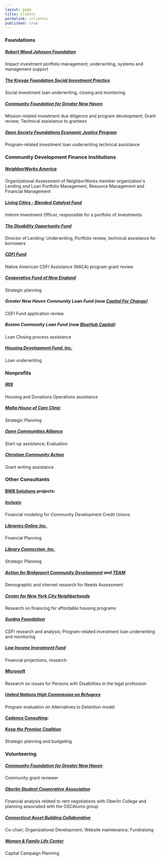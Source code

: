 ```yaml
---
layout: page
title: Clients
permalink: /clients/
published: true
---
```





  
  
 
 
### Foundations


##### [Robert Wood Johnson Foundation](http://www.rwjf.org)
Impact investment portfolio management, underwriting, systems and management support

##### [The Kresge Foundation Social Investment Practice](http://www.kresge.org/our-work/social-investment-practice/)
Social investment loan underwriting, closing and monitoring 

##### [Community Foundation for Greater New Haven](http://www.cfgnh.org)
Mission-related investment due diligence and program development; Grant review; Technical assistance to grantees
  
##### [Open Society Foundations Economic Justice Program](https://www.opensocietyfoundations.org/who-we-are/programs/economic-justice-program)
Program-related investment loan underwriting technical assistance


### Community Development Finance Institutions


##### [NeighborWorks America](http://www.neighborworks.org/Training-Services/Organizational-Assessment)
Organizational Assessment of NeighborWorks member organization's Lending and Loan Portfolio Management, Resource Management and Financial Management

##### [Living Cities - Blended Catalyst Fund](http://www.livingcities.org)
Interim Investment Officer, responsible for a portfolio of investments

##### [The Disability Opportunity Fund](http://www.thedof.org)
Director of Lending: Underwriting, Portfolio review, technical assistance for borrowers

##### [CDFI Fund](http://www.cdfifund.gov)
Native American CDFI Assistance (NACA) program grant review

##### [Cooperative Fund of New England](http://www.cooperativefund.org)
Strategic planning

##### Greater New Haven Community Loan Fund (now [Capital For Change](http://www.capitalforchange.org))
CDFI Fund application review

##### Boston Community Loan Fund (now [BlueHub Capital](https://bluehubcapital.org/programs-services/loan-fund))
Loan Closing process assistance

##### [Housing Development Fund, Inc.](https://hdfconnects.org/)
Loan underwriting
 
  
### Nonprofits	

##### [IRIS](http://www.irisct.org)
Housing and Donations Operations assistance

##### [Malta House of Care Clinic](http://www.maltahouseofcare.org)
Strategic Planning

##### [Open Communities Alliance](http://www.ctoca.org/)
Start-up assistance; Evaluation
  
##### [Christian Community Action](http://www.ccacaring.org/)
Grant writing assistance

 
### Other Consultants

#### [BWB Solutions](http://www.bwbsolutions.org/) projects:

##### [Inclusiv](http://www.inclusiv.org)
Financial modeling for Community Development Credit Unions

##### [Libraries Online,Inc.](http://www.lioninc.org)
Financial Planning

##### [Library Connection, Inc.](http://www.libraryconnection.info)
Strategic Planning

##### [Action for Bridgeport Community Development](http://www.abcd.org) and [TEAM](http://www.teaminc.org)
Demographic and internet research for Needs Assessment

##### [Center for New York City Neighborhoods](https://cnycn.org/)
Research on financing for affordable housing programs

##### [Surdna Foundation](http://www.surdna.org)
CDFI research and analysis; Program-related investment loan underwriting and monitoring

##### [Low Income Investment Fund](http://www.liif.org)
Financial projections, research

##### [Microsoft](http://blogs.microsoft.com/on-the-issues/2015/07/23/the-ada-at-25-disability-rights-and-diversity/#sm.0001me094gi1eesayfh2o6ts6bzdl)
Research on issues for Persons with Disabilities in the legal profession

##### [United Nations High Commission on Refugees](http://www.unhcr.org/)
Program evaluation on Alternatives to Detention model

#### [Cadence Consulting](http://www.cadence-consulting.com/):

##### [Keep the Promise Coalition](http://www.ctkeepthepromise.org/)
Strategic planning and budgeting


### Volunteering

##### [Community Foundation for Greater New Haven](http://www.cfgnh.org)
Community grant reviewer

##### [Oberlin Student Cooperative Association](http://osca.wilder.oberlin.edu/)
Financial analysis related to rent negotiations with Oberlin College and planning associated with the OSCAlums group 

##### [Connecticut Asset Building Collaborative](http://www.ctassetbuilding.org)
Co-chair; Organizational Development; Website maintenance; Fundraising

##### [Women & Family Life Center](http://www.womenandfamilylife.org)
Capital Campaign Planning 
